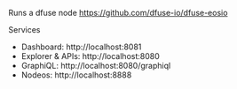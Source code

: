 
Runs a dfuse node
https://github.com/dfuse-io/dfuse-eosio

Services

- Dashboard: http://localhost:8081
- Explorer & APIs:  http://localhost:8080
- GraphiQL:         http://localhost:8080/graphiql
- Nodeos:           http://localhost:8888